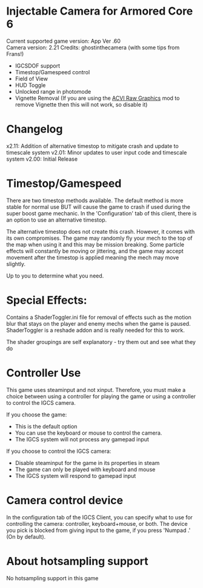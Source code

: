 Injectable Camera for Armored Core 6
============================

Current supported game version: App Ver .60   
Camera version: 2.21 
Credits: ghostinthecamera (with some tips from Frans!)   

- IGCSDOF support
- Timestop/Gamespeed control
- Field of View
- HUD Toggle
- Unlocked range in photomode
- Vignette Removal (If you are using the [ACVI Raw Graphics](https://www.nexusmods.com/armoredcore6firesofrubicon/mods/121) mod to remove Vignette then this will not work, so disable it)
 
Changelog
==============
x2.11: Addition of alternative timestop to mitigate crash and update to timescale system
v2.01: Minor updates to user input code and timescale system
v2.00: Initial Release

Timestop/Gamespeed
==================
There are two timestop methods available. The default method is more stable for normal use BUT will cause the game
to crash if used during the super boost game mechanic. In the 'Configuration' tab of this client, there is an option
to use an alternative timestop.  
  
The alternative timestop does not create this crash. However, it comes with its own compromises. The game may randomly
fly your mech to the top of the map when using it and this may be mission breaking. Some particle effects will constantly
be moving or jittering, and the game may accept movement after the timestop is applied meaning the mech may move slightly.  
  
Up to you to determine what you need.
  
Special Effects:
=============
Contains a ShaderToggler.ini file for removal of effects such as the motion blur that stays on the player and enemy mechs when the game is paused. ShaderToggler is a reshade addon and is really needed for this to work.

The shader groupings are self explanatory - try them out and see what they do

Controller Use
==============
This game uses steaminput and not xinput. Therefore, you must make a choice between using a controller for playing the game or using a controller to control the IGCS camera.

If you choose the game:
- This is the default option
- You can use the keyboard or mouse to control the camera.
- The IGCS system will not process any gamepad input

If you choose to control the IGCS camera:
- Disable steaminput for the game in its properties in steam
- The game can only be played with keyboard and mouse
- The IGCS system will respond to gamepad input

Camera control device
========================
In the configuration tab of the IGCS Client, you can specify what to use for controlling the camera: 
controller, keyboard+mouse, or both. The device you pick is blocked from giving input to the game, 
if you press 'Numpad .' (On by default). 

About hotsampling support
==========================
No hotsampling support in this game
